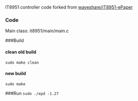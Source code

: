 IT8951 controller code forked from [waveshare/IT8951-ePaper](https://github.com/waveshare/IT8951-ePaper)

### Code
Main class: it8951/main/main.c

###Build
#### clean old build
`sudo make clean`
#### new build
`sudo make`

###Run
`sudo ./epd -1.27`